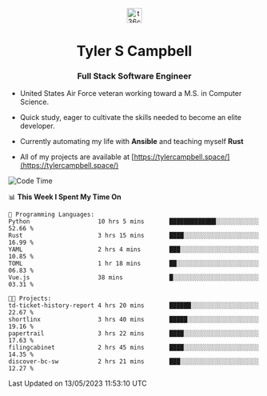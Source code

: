<p align="center">
<a href="https://www.linkedin.com/in/t36campbell" target="blank"><img align="center" src="https://ik.imagekit.io/t36campbell/Portfolio/linkedin.png.original_m8bbGgPh6.png" alt="t36campbell" height="30" width="30" /></a>
</p>
<h1 align="center">Tyler S Campbell</h1>
<h3 align="center">Full Stack Software Engineer</h3>

* United States Air Force veteran working toward a M.S. in Computer Science.

* Quick study, eager to cultivate the skills needed to become an elite developer.

* Currently automating my life with **Ansible** and teaching myself **Rust**

* All of my projects are available at [https://tylercampbell.space/](https://tylercampbell.space/)

<!--START_SECTION:waka-->
![Code Time](http://img.shields.io/badge/Code%20Time-2%2C483%20hrs%208%20mins-blue)

📊 **This Week I Spent My Time On** 

```text
💬 Programming Languages: 
Python                   10 hrs 5 mins       █████████████░░░░░░░░░░░░   52.66 % 
Rust                     3 hrs 15 mins       ████░░░░░░░░░░░░░░░░░░░░░   16.99 % 
YAML                     2 hrs 4 mins        ███░░░░░░░░░░░░░░░░░░░░░░   10.85 % 
TOML                     1 hr 18 mins        ██░░░░░░░░░░░░░░░░░░░░░░░   06.83 % 
Vue.js                   38 mins             █░░░░░░░░░░░░░░░░░░░░░░░░   03.31 % 

🐱‍💻 Projects: 
td-ticket-history-report 4 hrs 20 mins       ██████░░░░░░░░░░░░░░░░░░░   22.67 % 
shortlinx                3 hrs 40 mins       █████░░░░░░░░░░░░░░░░░░░░   19.16 % 
papertrail               3 hrs 22 mins       ████░░░░░░░░░░░░░░░░░░░░░   17.63 % 
filingcabinet            2 hrs 45 mins       ████░░░░░░░░░░░░░░░░░░░░░   14.35 % 
discover-bc-sw           2 hrs 21 mins       ███░░░░░░░░░░░░░░░░░░░░░░   12.27 % 
```


 Last Updated on 13/05/2023 11:53:10 UTC
<!--END_SECTION:waka-->
